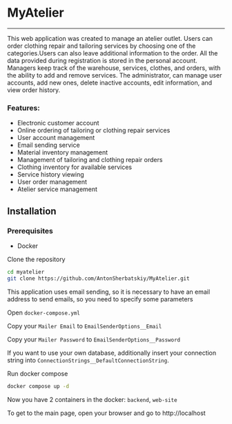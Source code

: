 # MyAtelier
___
This web application was created to manage an atelier outlet. Users can
order clothing repair and tailoring services by choosing one of the
categories.Users can also leave additional information to the order. All the
data provided during registration is stored in the personal account.
Managers keep track of the warehouse, services, clothes, and orders, with
the ability to add and remove services. The administrator, can manage
user accounts, add new ones, delete inactive accounts, edit information,
and view order history.

### Features:

* Electronic customer account
* Online ordering of tailoring or clothing repair services
* User account management
* Email sending service
* Material inventory management
* Management of tailoring and clothing repair orders
* Clothing inventory for available services
* Service history viewing
* User order management
* Atelier service management

## Installation
### Prerequisites
* Docker

Clone the repository
```bash
cd myatelier
git clone https://github.com/AntonSherbatskiy/MyAtelier.git
```
This application uses email sending, so it is necessary to have an email address to send emails, so you need to specify some parameters

Open `docker-compose.yml`

Copy your `Mailer Email` to `EmailSenderOptions__Email`

Copy your `Mailer Password` to `EmailSenderOptions__Password`

If you want to use your own database, additionally insert your connection string into `ConnectionStrings__DefaultConnectionString`.

Run docker compose
```bash
docker compose up -d
```

Now you have 2 containers in the docker: `backend`, `web-site`

To get to the main page, open your browser and go to http://localhost